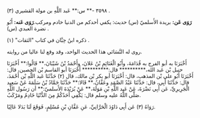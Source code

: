 ٣٥٩٨ -** س:** عَبد اللَّهِ بن مولة القشيري (٣) .

**رَوَى عَن:** بريدة الأَسلميّ (س) حديث: يكفي أحدكم من الدنيا خادم ومركب.**رَوَى عَنه:** أَبُو نضرة العبدي (س) .

ذكره ابنُ حِبَّان في كتاب "الثقات" (١) .

روى له النَّسَائي هذا الحديث الواحد، وقد وقع لنا عاليا من روايته.

أَخْبَرَنَا به أبو الفرج به قُدَامَةَ، وأَبُو الْغَنَائِمِ بْنُ عَلانَ، وأَحْمَدُ بْنُ شَيْبَانَ،** قَالُوا:** أَخْبَرَنَا حنبل بْن عَبد الله،********** قال:********** أَخْبَرَنَا أبو القاسم بْن الحصين، قال: أَخْبَرَنَا أَبُو علي بْن المذهب، قال: أَخْبَرَنَا أبو بكر بْن مالك، قال (٢) حَدَّثَنَا عَبد اللَّهِ بْن أَحْمَدَ، قال: حَدَّثَنَا أَبِي، قال: حَدَّثَنَا عَبْدُ الصَّمَدِ وعَفَّانُ،** قَالا:** حَدَّثَنَا حَمَّادُ بْنُ سَلَمَةَ عَنْ سَعِيد الْجَرِيرِيِّ، عَن أَبِي نَضْرَةَ، عَنْ عَبد اللَّهِ بْنِ مَوَلَةَ،** عَنْ بُرَيْدَةَ الأَسلميّ:** أن رَسُول اللَّهِ صَلَّى اللَّهُ عليه وسلم قال: يَكْفِي أَحَدُكُمْ مِنَ الدُّنْيَا خَادِمٌ ومَرْكَبٌ.

رَوَاهُ (٣) عَن أَبِي دَاوُدَ الْحَرَّانِيِّ، عَنِ عَفَّانِ بْنِ مُسْلِمٍ، فَوَقَعَ لَنَا بَدَلا عَالِيًا.